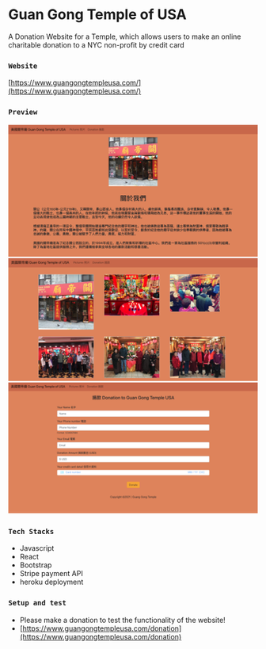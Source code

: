 # Guan Gong Temple of USA

A Donation Website for a Temple​, which allows users to make an online charitable donation to a NYC non-profit by credit card

### `Website`

[https://www.guangongtempleusa.com/](https://www.guangongtempleusa.com/)

### `Preview`

![](src/images/frontPageIMG.png)
![](src/images/picsIMG.png)
![](src/images/donationIMG.png)

### `Tech Stacks`

* Javascript
* React
* Bootstrap
* Stripe payment API
* heroku deployment

### `Setup and test`
* Please make a donation to test the functionality of the website!
* [https://www.guangongtempleusa.com/donation](https://www.guangongtempleusa.com/donation)
